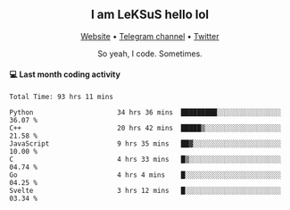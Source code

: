 <h2 align="center">I am LeKSuS hello lol</h2>
<div align="center">
  <a href="https://leksus.net">Website</a> •
  <a href="https://t.me/leksus_was_here">Telegram channel</a> •
  <a href="https://twitter.com/___LeKSuS___">Twitter</a>
</div>
<p align="center">So yeah, I code. Sometimes.</p>

#### :computer: Last month coding activity
<!--START_SECTION:waka-->

```text
Total Time: 93 hrs 11 mins

Python                     34 hrs 36 mins  █████████░░░░░░░░░░░░░░░░   36.07 %
C++                        20 hrs 42 mins  █████▒░░░░░░░░░░░░░░░░░░░   21.58 %
JavaScript                 9 hrs 35 mins   ██▓░░░░░░░░░░░░░░░░░░░░░░   10.00 %
C                          4 hrs 33 mins   █▒░░░░░░░░░░░░░░░░░░░░░░░   04.74 %
Go                         4 hrs 4 mins    █░░░░░░░░░░░░░░░░░░░░░░░░   04.25 %
Svelte                     3 hrs 12 mins   █░░░░░░░░░░░░░░░░░░░░░░░░   03.34 %
```

<!--END_SECTION:waka-->

<!-- flag{4_l0t_0f_1nter35t1ng_th1ng5_4r3_1n_publ1c_d0m41n} -->
